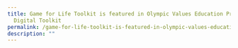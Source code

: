 ```yaml
---
title: Game for Life Toolkit is featured in Olympic Values Education Program
  Digital Toolkit
permalink: /game-for-life-toolkit-is-featured-in-olympic-values-education-program-digital-toolkit/
description: ""
---
```

